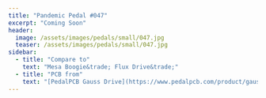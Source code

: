```yaml
---
title: "Pandemic Pedal #047"
excerpt: "Coming Soon"
header:
  image: /assets/images/pedals/small/047.jpg
  teaser: /assets/images/pedals/small/047.jpg
sidebar:
  - title: "Compare to"
    text: "Mesa Boogie&trade; Flux Drive&trade;"
  - title: "PCB from"
    text: "[PedalPCB Gauss Drive](https://www.pedalpcb.com/product/gaussdrive/)"
---
```


